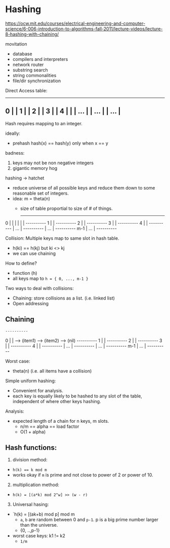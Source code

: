 # Hashing

https://ocw.mit.edu/courses/electrical-engineering-and-computer-science/6-006-introduction-to-algorithms-fall-2011/lecture-videos/lecture-8-hashing-with-chaining/

movitation

* database
* compilers and interpreters
* network router
* substring search
* string commonalities
* file/dir synchronization

Direct Access table:

  ----------
0 |        |
1 |        |
2 |        |
3 |        |
4 |        |
  | ...    |
  | ...    |
  | ...    |
  ----------

Hash requires mapping to an integer.

ideally:

* prehash hash(x) == hash(y) only when x == y

badness:

1. keys may not be non negative integers
1. gigantic memory hog

hashing -> hatchet

- reduce universe of all possible keys and reduce them down to some reasonable set of integers.
- idea: m = theta(n)
  - size of table proportial to size of # of things.

    -----------
0   | | | | | |
    ----------
1   |         |
    ----------
2   |         |
    ----------
3   |         |
    ----------
4   |         |
    ----------
    | ...     |
    ----------
    | ...     |
    ----------
m-1 | ...     |
    ----------

Collision: Multiple keys map to same slot in hash table.
* h(ki) == h(kj) but ki <> kj
* we can use chaining

How to define?

* function (h)
* all keys map to `h = { 0, ..., m-1 }`

Two ways to deal with collisions:

* Chaining: store collisions as a list. (i.e. linked list)
* Open addressing

## Chaining

    ----------
0   |         | --> (item1) --> (item2) --> (nil)
    ----------
1   |         |
    ----------
2   |         |
    ----------
3   |         |
    ----------
4   |         |
    ----------
    | ...     |
    ----------
    | ...     |
    ----------
m-1 | ...     |
    ----------

Worst case:

* theta(n) (i.e. all items have a collision)

Simple uniform hashing:

* Convenient for analysis.
* each key is equally likely to be hashed to any slot of the table, independent of where other keys hashing.

Analysis:

* expected length of a chain for n keys, m slots.
  * n/m == alpha == load factor
  * O(1 + alpha)

## Hash functions:

1. division method:
  * `h(k) == k mod m`
  * works okay if `m` is prime and not close to power of 2 or power of 10.
2. multiplication method:
  * `h(k) = [(a*k) mod 2^w] >> (w - r)`
3. Universal hasing:
  * `h(k) = [(ak+b) mod p] mod m
    * `a`, `b` are random between 0 and `p-1`. p is a big prime number larger than the universe.
    * {0, ..,p-1}
  * worst case keys: k1 != k2
    * `1/m`
